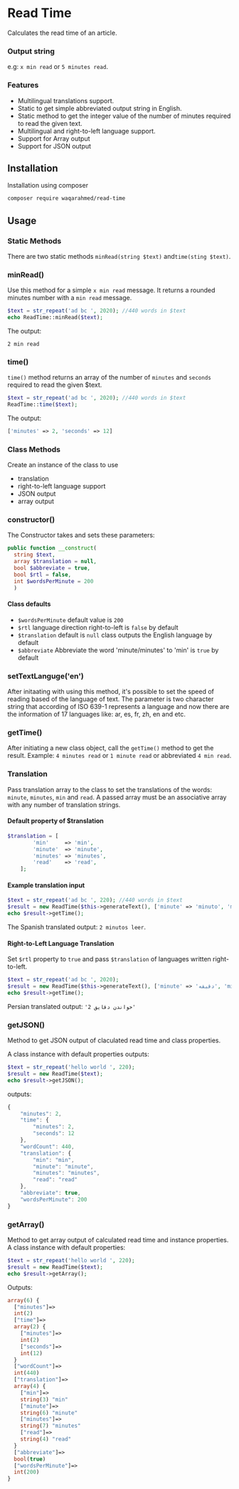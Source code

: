 # Read Time

Calculates the read time of an article.

### Output string
e.g: `x min read` or `5 minutes read`.

### Features
- Multilingual translations support.
- Static to get simple abbreviated output string in English.
- Static method to get the integer value of the number of minutes required to read the given text.
- Multilingual and right-to-left language support.
- Support for Array output
- Support for JSON output

## Installation
Installation using composer
```bash
composer require waqarahmed/read-time
```
## Usage
### Static Methods

There are two static methods `minRead(string $text)` and`time(sting $text)`.

### minRead()
Use this method for a simple `x min read` message. It returns a rounded minutes number with a `min read` message.

```php
$text = str_repeat('ad bc ', 2020); //440 words in $text
echo ReadTime::minRead($text);
```
The output:

`2 min read`

### time()
`time()` method returns an array of the number of `minutes` and `seconds` required to read the given $text.
```php
$text = str_repeat('ad bc ', 2020); //440 words in $text
ReadTime::time($text);
```
The output:
```php
['minutes' => 2, 'seconds' => 12]
```

### Class Methods
Create an instance of the class to use 
- translation
- right-to-left language support 
- JSON output
- array output

### constructor()
The Constructor takes and sets these parameters:
```php
public function __construct(
  string $text, 
  array $translation = null, 
  bool $abbreviate = true, 
  bool $rtl = false, 
  int $wordsPerMinute = 200
  )
  ```
  #### Class defaults
  - `$wordsPerMinute` default value is `200`
  - `$rtl` language direction right-to-left is `false` by default
  - `$translation` default is `null` class outputs the English language by default
  - `$abbreviate` Abbreviate the word 'minute/minutes' to 'min' is `true` by default
### setTextLanguge('en')
After initaating with using this method, it's possible to set the speed of reading
based of the language of text.
The parameter is two character string that according of ISO 639-1 represents a language
and now there are the information of 17 languages like: ar, es, fr, zh, en and etc.
### getTime()
After initiating a new class object, call the `getTime()` method to get the result.
Example:
`4 minutes read` or `1 minute read` or abbreviated `4 min read`.

### Translation
Pass translation array to the class to set the translations of the words: `minute`, `minutes`, `min` and `read`.
A passed array must be an associative array with any number of translation strings.
#### Default property of $translation
```php
$translation = [
        'min'     => 'min',
        'minute'  => 'minute',
        'minutes' => 'minutes',
        'read'    => 'read',
    ];

```
#### Example translation input
```php
$text = str_repeat('ad bc ', 220); //440 words in $text
$result = new ReadTime($this->generateText(), ['minute' => 'minuto', 'minutes' => 'minutos', 'read' => 'leer'], false);
echo $result->getTime();
```
The Spanish translated output: `2 minutos leer`.

#### Right-to-Left Language Translation
Set `$rtl` property to `true` and pass `$translation` of languages written right-to-left.
```php
$text = str_repeat('ad bc ', 2020);
$result = new ReadTime($this->generateText(), ['minute' => 'دقیقه', 'minutes' => 'دقایق', 'read' => 'خواندن'], false, true);
echo $result->getTime();
```
Persian translated output: `'خواندن دقایق 2'`

### getJSON()
Method to get JSON output of claculated read time and class properties.

A class instance with default properties outputs:
```php
$text = str_repeat('hello world ', 220);
$result = new ReadTime($text);
echo $result->getJSON();
```

outputs:
```javascript
{
    "minutes": 2,
    "time": {
        "minutes": 2,
        "seconds": 12
    },
    "wordCount": 440,
    "translation": {
        "min": "min",
        "minute": "minute",
        "minutes": "minutes",
        "read": "read"
    },
    "abbreviate": true,
    "wordsPerMinute": 200
}
```

### getArray()
Method to get array output of calculated read time and instance properties.
A class instance with default properties:
```php
$text = str_repeat('hello world ', 220);
$result = new ReadTime($text);
echo $result->getArray();
```
Outputs:
```php
array(6) {
  ["minutes"]=>
  int(2)
  ["time"]=>
  array(2) {
    ["minutes"]=>
    int(2)
    ["seconds"]=>
    int(12)
  }
  ["wordCount"]=>
  int(440)
  ["translation"]=>
  array(4) {
    ["min"]=>
    string(3) "min"
    ["minute"]=>
    string(6) "minute"
    ["minutes"]=>
    string(7) "minutes"
    ["read"]=>
    string(4) "read"
  }
  ["abbreviate"]=>
  bool(true)
  ["wordsPerMinute"]=>
  int(200)
}
```











